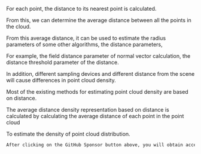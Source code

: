  For each point, the distance to its nearest point is calculated.

From this, we can determine the average distance between all the points in the cloud.

From this average distance, it can be used to estimate the radius parameters of some other algorithms, the distance parameters,

For example, the field distance parameter of normal vector calculation, the distance threshold parameter of the distance.

In addition, different sampling devices and different distance from the scene will cause differences in point cloud density.

Most of the existing methods for estimating point cloud density are based on distance.

The average distance density representation based on distance is calculated by calculating the average distance of each point in the point cloud

To estimate the density of point cloud distribution. 

  ```python  
After clicking on the GitHub Sponsor button above, you will obtain access permissions to my private code repository ( https://github.com/slowlon/my_code_bar ) to view this blog code. By searching the code number of this blog, you can find the code you need, code number is: 2024020309574658748
  ```  
